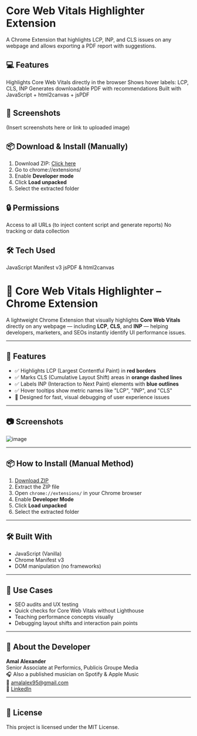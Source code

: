 # Core Web Vitals Highlighter Extension

A Chrome Extension that highlights LCP, INP, and CLS issues on any webpage and allows exporting a PDF report with suggestions.

## 💻 Features
Highlights Core Web Vitals directly in the browser
Shows hover labels: LCP, CLS, INP
Generates downloadable PDF with recommendations
Built with JavaScript + html2canvas + jsPDF

## 📸 Screenshots
(Insert screenshots here or link to uploaded image)

## 📦 Download & Install (Manually)
1. Download ZIP: [Click here](https://github.com/YOUR-USERNAME/core-web-vitals-extension/archive/refs/heads/main.zip)
2. Go to chrome://extensions/
3. Enable **Developer mode**
4. Click **Load unpacked**
5. Select the extracted folder

## 🔒 Permissions
Access to all URLs (to inject content script and generate reports)
No tracking or data collection

## 🛠 Tech Used
JavaScript
Manifest v3
jsPDF & html2canvas
# 🧩 Core Web Vitals Highlighter – Chrome Extension

A lightweight Chrome Extension that visually highlights **Core Web Vitals** directly on any webpage — including **LCP**, **CLS**, and **INP** — helping developers, marketers, and SEOs instantly identify UI performance issues.

---

## 🚀 Features

- ✅ Highlights LCP (Largest Contentful Paint) in **red borders**
- ✅ Marks CLS (Cumulative Layout Shift) areas in **orange dashed lines**
- ✅ Labels INP (Interaction to Next Paint) elements with **blue outlines**
- ✅ Hover tooltips show metric names like "LCP", "INP", and "CLS"
- 🧠 Designed for fast, visual debugging of user experience issues

---

## 📷 Screenshots

![image](https://github.com/user-attachments/assets/d3cba094-6f6d-41c8-b325-54ecb3d34d4a)


---

## 📦 How to Install (Manual Method)

1. [Download ZIP](https://github.com/amal-alexander/core-web-vital-extension/archive/refs/heads/main.zip)
2. Extract the ZIP file
3. Open `chrome://extensions/` in your Chrome browser
4. Enable **Developer Mode**
5. Click **Load unpacked**
6. Select the extracted folder

---

## 🛠 Built With

- JavaScript (Vanilla)
- Chrome Manifest v3
- DOM manipulation (no frameworks)

---

## 🎯 Use Cases

- SEO audits and UX testing  
- Quick checks for Core Web Vitals without Lighthouse  
- Teaching performance concepts visually  
- Debugging layout shifts and interaction pain points

---

## 🙋 About the Developer

**Amal Alexander**  
Senior Associate at Performics, Publicis Groupe Media  
🎧 Also a published musician on Spotify & Apple Music  
📧 amalalex95@gmail.com  
🔗 [LinkedIn](https://www.linkedin.com/in/YOUR-LINK](https://www.linkedin.com/in/amal-alexander-305780131))

---

## 📜 License

This project is licensed under the MIT License.
